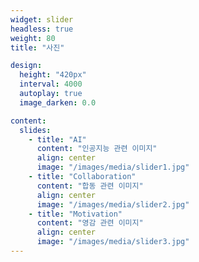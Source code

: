 ```yaml
---
widget: slider
headless: true
weight: 80
title: "사진"

design:
  height: "420px"
  interval: 4000
  autoplay: true
  image_darken: 0.0

content:
  slides:
    - title: "AI"
      content: "인공지능 관련 이미지"
      align: center
      image: "/images/media/slider1.jpg"
    - title: "Collaboration"
      content: "합동 관련 이미지"
      align: center
      image: "/images/media/slider2.jpg"
    - title: "Motivation"
      content: "영감 관련 이미지"
      align: center
      image: "/images/media/slider3.jpg"
---
```

